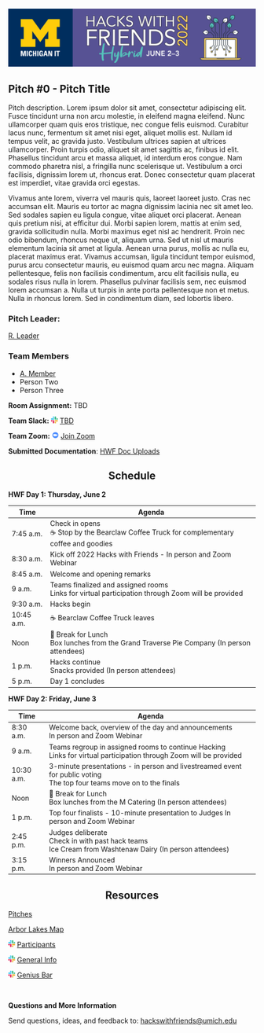 [![Banner](assets/HacksWFriends2022-WebBanner1920x450.png)](https://it.umich.edu/community/hacks-with-friends/2022)

<h2>Pitch #0 - Pitch Title</h2>

  Pitch description. Lorem ipsum dolor sit amet, consectetur adipiscing elit. Fusce tincidunt urna non arcu molestie, in eleifend magna eleifend. Nunc ullamcorper quam quis eros tristique, nec congue felis euismod. Curabitur lacus nunc, fermentum sit amet nisi eget, aliquet mollis est. Nullam id tempus velit, ac gravida justo. Vestibulum ultrices sapien at ultrices ullamcorper. Proin turpis odio, aliquet sit amet sagittis ac, finibus id elit. Phasellus tincidunt arcu et massa aliquet, id interdum eros congue. Nam commodo pharetra nisl, a fringilla nunc scelerisque ut. Vestibulum a orci facilisis, dignissim lorem ut, rhoncus erat. Donec consectetur quam placerat est imperdiet, vitae gravida orci egestas.



Vivamus ante lorem, viverra vel mauris quis, laoreet laoreet justo. Cras nec accumsan elit. Mauris eu tortor ac magna dignissim lacinia nec sit amet leo. Sed sodales sapien eu ligula congue, vitae aliquet orci placerat. Aenean quis pretium nisi, at efficitur dui. Morbi sapien lorem, mattis at enim sed, gravida sollicitudin nulla. Morbi maximus eget nisl ac hendrerit. Proin nec odio bibendum, rhoncus neque ut, aliquam urna. Sed ut nisl ut mauris elementum lacinia sit amet at ligula. Aenean urna purus, mollis ac nulla eu, placerat maximus erat. Vivamus accumsan, ligula tincidunt tempor euismod, purus arcu consectetur mauris, eu euismod quam arcu nec magna. Aliquam pellentesque, felis non facilisis condimentum, arcu elit facilisis nulla, eu sodales risus nulla in lorem. Phasellus pulvinar facilisis sem, nec euismod lorem accumsan a. Nulla ut turpis in ante porta pellentesque non et metus. Nulla in rhoncus lorem. Sed in condimentum diam, sed lobortis libero.

<h3>Pitch Leader:</h3>

[R. Leader](mailto:noreply@umich.edu)

<h3>Team Members</h3>

- [A. Member](mailto:noreply@umich.edu)
- Person Two
- Person Three


**Room Assignment:** TBD

**Team Slack:** <img src="assets/slack.png" width=14> [TBD](https://um-its-mi-it.slack.com/archives/REPLACEME)

**Team Zoom:** <img src="assets/zoom.png" width=14> [Join Zoom](https://umich.zoom.us/REPLACEME)

**Submitted Documentation**: [HWF Doc Uploads](https://drive.google.com/drive/u/1/folders/1nDjusvk4i0I7dxRi2zkOsiNZlwhBg8T-)

<h2 align="center">Schedule</h2>

**HWF Day 1: Thursday, June 2**

|Time|Agenda|
|---|---|
|7:45 a.m.|Check in opens</br>:coffee: Stop by the Bearclaw Coffee Truck for complementary coffee and goodies|
|8:30 a.m.|Kick off 2022 Hacks with Friends - In person and Zoom Webinar|
|8:45 a.m.|Welcome and opening remarks|
|9 a.m.|Teams finalized and assigned rooms</br>Links for virtual participation through Zoom will be provided|
|9:30 a.m.|Hacks begin|
|10:45 a.m.|:coffee: Bearclaw Coffee Truck leaves|
|Noon|:fork_and_knife: Break for Lunch</br>Box lunches from the Grand Traverse Pie Company (In person attendees)|
|1 p.m.|Hacks continue</br>Snacks provided (In person attendees)|
|5 p.m.|Day 1 concludes|

**HWF Day 2: Friday, June 3**

|Time|Agenda|
|---|---|
|8:30 a.m.|Welcome back, overview of the day and announcements</br>In person and Zoom Webinar|
|9 a.m.|Teams regroup in assigned rooms to continue Hacking</br>Links for virtual participation through Zoom will be provided|
|10:30 a.m.|3-minute presentations - in person and livestreamed event for public voting</br>The top four teams move on to the finals|
|Noon|:fork_and_knife: Break for Lunch</br>Box lunches from the M Catering (In person attendees)|
|1 p.m.|Top four finalists - 10-minute presentation to Judges In person and Zoom Webinar|
|2:45 p.m.|Judges deliberate</br>Check in with past hack teams</br>Ice Cream from Washtenaw Dairy (In person attendees)|
|3:15 p.m.|Winners Announced</br>In person and Zoom Webinar|

<h2 align="center">Resources</h2>

[Pitches](https://it.umich.edu/community/hacks-with-friends/2022/submitted-pitches)

[Arbor Lakes Map](https://its.umich.edu/wifi-coverage-map/maps.php?loc=arborlakes)

<img src="assets/slack.png" width=14> [Participants](https://um-its-mi-it.slack.com/archives/C037ACCMW9H)

<img src="assets/slack.png" width=14> [General Info](https://um-its-mi-it.slack.com/archives/C03DN2X79GD)

<img src="assets/slack.png" width=14> [Genius Bar](https://um-its-mi-it.slack.com/archives/C03DR004YP5)



</br>

**Questions and More Information**

Send questions, ideas, and feedback to: hackswithfriends@umich.edu

